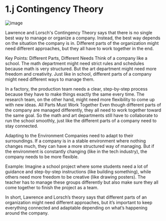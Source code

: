 # 1.j Contingency Theory
![image](https://github.com/user-attachments/assets/6bcfba0d-fda6-4cb4-a656-23ee3199047d)

Lawrence and Lorsch's Contingency Theory says that there is no single best way to manage or organize a company. Instead, the best way depends on the situation the company is in. Different parts of the organization might need different approaches, but they all have to work together in the end.

Key Points:
Different Parts, Different Needs Think of a company like a school. The math department might need strict rules and schedules because math is very structured. But the art department might need more freedom and creativity. Just like in school, different parts of a company might need different ways to manage them.

In a factory, the production team needs a clear, step-by-step process because they have to make things exactly the same every time.
The research team, on the other hand, might need more flexibility to come up with new ideas.
All Parts Must Work Together Even though different parts of the company are managed differently, they all need to work together toward the same goal. So the math and art departments still have to collaborate to run the school smoothly, just like the different parts of a company need to stay connected.

Adapting to the Environment Companies need to adapt to their surroundings. If a company is in a stable environment where nothing changes much, they can have a more structured way of managing. But if the environment is constantly changing (like in the tech industry), the company needs to be more flexible.

Example:
Imagine a school project where some students need a lot of guidance and step-by-step instructions (like building something), while others need more freedom to be creative (like drawing posters). The teacher has to manage these groups differently but also make sure they all come together to finish the project as a team.

In short, Lawrence and Lorsch’s theory says that different parts of an organization might need different approaches, but it’s important to keep everything connected and adaptable depending on what’s happening around the company.











